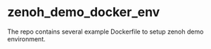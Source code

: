 # zenoh_demo_docker_env

The repo contains several example Dockerfile to setup zenoh demo environment.

